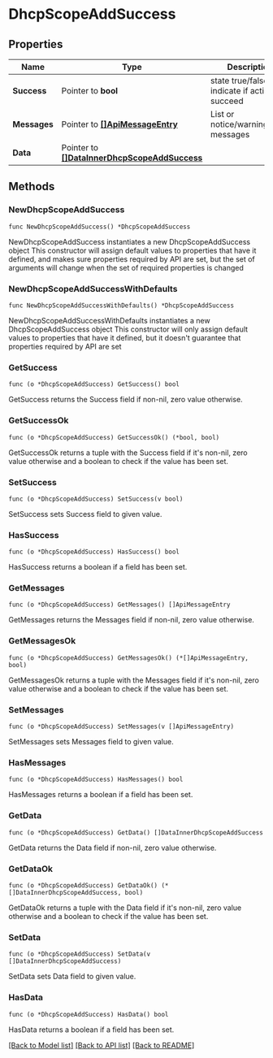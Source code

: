 # DhcpScopeAddSuccess

## Properties

Name | Type | Description | Notes
------------ | ------------- | ------------- | -------------
**Success** | Pointer to **bool** | state true/false indicate if action succeed | [optional] 
**Messages** | Pointer to [**[]ApiMessageEntry**](ApiMessageEntry.md) | List or notice/warning/error messages | [optional] 
**Data** | Pointer to [**[]DataInnerDhcpScopeAddSuccess**](DataInnerDhcpScopeAddSuccess.md) |  | [optional] 

## Methods

### NewDhcpScopeAddSuccess

`func NewDhcpScopeAddSuccess() *DhcpScopeAddSuccess`

NewDhcpScopeAddSuccess instantiates a new DhcpScopeAddSuccess object
This constructor will assign default values to properties that have it defined,
and makes sure properties required by API are set, but the set of arguments
will change when the set of required properties is changed

### NewDhcpScopeAddSuccessWithDefaults

`func NewDhcpScopeAddSuccessWithDefaults() *DhcpScopeAddSuccess`

NewDhcpScopeAddSuccessWithDefaults instantiates a new DhcpScopeAddSuccess object
This constructor will only assign default values to properties that have it defined,
but it doesn't guarantee that properties required by API are set

### GetSuccess

`func (o *DhcpScopeAddSuccess) GetSuccess() bool`

GetSuccess returns the Success field if non-nil, zero value otherwise.

### GetSuccessOk

`func (o *DhcpScopeAddSuccess) GetSuccessOk() (*bool, bool)`

GetSuccessOk returns a tuple with the Success field if it's non-nil, zero value otherwise
and a boolean to check if the value has been set.

### SetSuccess

`func (o *DhcpScopeAddSuccess) SetSuccess(v bool)`

SetSuccess sets Success field to given value.

### HasSuccess

`func (o *DhcpScopeAddSuccess) HasSuccess() bool`

HasSuccess returns a boolean if a field has been set.

### GetMessages

`func (o *DhcpScopeAddSuccess) GetMessages() []ApiMessageEntry`

GetMessages returns the Messages field if non-nil, zero value otherwise.

### GetMessagesOk

`func (o *DhcpScopeAddSuccess) GetMessagesOk() (*[]ApiMessageEntry, bool)`

GetMessagesOk returns a tuple with the Messages field if it's non-nil, zero value otherwise
and a boolean to check if the value has been set.

### SetMessages

`func (o *DhcpScopeAddSuccess) SetMessages(v []ApiMessageEntry)`

SetMessages sets Messages field to given value.

### HasMessages

`func (o *DhcpScopeAddSuccess) HasMessages() bool`

HasMessages returns a boolean if a field has been set.

### GetData

`func (o *DhcpScopeAddSuccess) GetData() []DataInnerDhcpScopeAddSuccess`

GetData returns the Data field if non-nil, zero value otherwise.

### GetDataOk

`func (o *DhcpScopeAddSuccess) GetDataOk() (*[]DataInnerDhcpScopeAddSuccess, bool)`

GetDataOk returns a tuple with the Data field if it's non-nil, zero value otherwise
and a boolean to check if the value has been set.

### SetData

`func (o *DhcpScopeAddSuccess) SetData(v []DataInnerDhcpScopeAddSuccess)`

SetData sets Data field to given value.

### HasData

`func (o *DhcpScopeAddSuccess) HasData() bool`

HasData returns a boolean if a field has been set.


[[Back to Model list]](../README.md#documentation-for-models) [[Back to API list]](../README.md#documentation-for-api-endpoints) [[Back to README]](../README.md)



